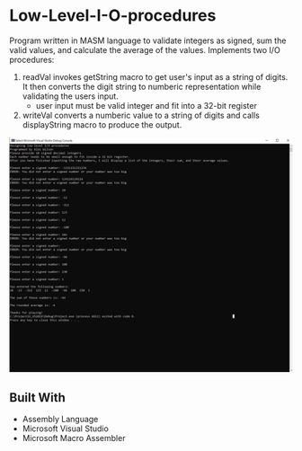 # Low-Level-I-O-procedures
Program written in MASM language to validate integers as signed, sum the valid values, and calculate the average of the values. Implements two I/O procedures:
1. readVal invokes getString macro to get user's input as a string of digits. It then converts the digit string to numberic representation while validating the users input.
      - user input must be valid integer and fit into a 32-bit register 
2. writeVal converts a numberic value to a string of digits and calls displayString macro to produce the output. 
      
![](Images/IO_Example.png)

## Built With
- Assembly Language
- Microsoft Visual Studio
- Microsoft Macro Assembler
